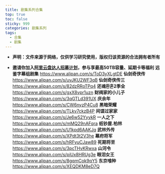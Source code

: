 ```yaml
---
title: 剧集系列合集
top: true
toc: false
sticky: 999
categories: 剧集系列
tags:
  - 合集
  - 剧集
---
```


- **声明：文件来源于网络，仅供学习研究使用，版权归该资源的合法拥有者所有**

- **邀请你加入[阿里云盘达人招募计划](https://pages.aliyundrive.com/mobile-page/web/signup.html?code=a98d13a)，参与享最高50TB容量、延期卡等福利**
  **远鉴字幕组剧集** https://www.alipan.com/s/ToD3yXLgtDE
  **仙剑奇侠传** https://www.alipan.com/s/uvJKU2WF3qB
  **仙剑奇侠传三** https://www.alipan.com/s/82dzRRoTPq4
  **还魂환혼2季全** https://www.alipan.com/s/gxX8vpr1uzn
  **财阀家的小儿子** https://www.alipan.com/s/3qGTLd391UX
  **庆余年** https://www.alipan.com/s/CW6nyzP4Cu8
  **黑暗荣耀** https://www.alipan.com/s/TLkv7ckzB4P
  **间谍过家家** https://www.alipan.com/s/Je6w52YyykR
  **一人之下** https://www.alipan.com/s/mMQ29nAFqra
  **纸钞屋.柏林** https://www.alipan.com/s/U1kpd6AAKJq
  **武林外传** https://www.alipan.com/s/XPdt3t2V3he
  **幕府将军** https://www.alipan.com/s/hRFyuCJaw89
  **死期将至** https://www.alipan.com/s/3pcTHvKRwxa
  **山河令** https://www.alipan.com/s/piUx8HRUg3e
  **眼泪女王** https://www.alipan.com/s/8gqmCok9qY5
  **东京喰种** https://www.alipan.com/s/XEQDKM8eD7Q
